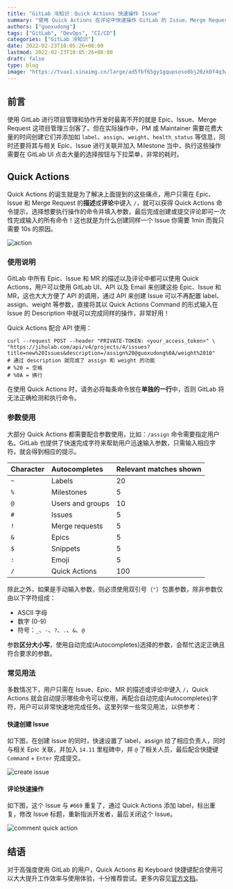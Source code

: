 ```yaml
---
title: "GitLab 冷知识：Quick Actions 快速操作 Issue"
summary: "使用 Quick Actions 在评论中快速操作 GitLab 的 Issue、Merge Request、Epic"
authors: ["guoxudong"]
tags: ["GitLab", "DevOps", "CI/CD"]
categories: ["GitLab 冷知识"]
date: 2022-02-23T10:05:26+08:00
lastmod: 2022-02-23T10:05:26+08:00
draft: false
type: blog
image: "https://tvax1.sinaimg.cn/large/ad5fbf65gy1gqupsoso0bj20zk0f4q3w.jpg"
---
```

## 前言

使用 GitLab 进行项目管理和协作开发时最离不开的就是 Epic、Issue、Merge Request 这项目管理三剑客了。但在实际操作中，PM 或 Maintainer 需要花费大量的时间创建它们并添加如 `label`、`assign`、`weight`、`health_status` 等信息，同时还要将其与相关 Epic、Issue 进行关联并加入 Milestone 当中，执行这些操作需要在 GitLab UI 点击大量的选择按钮与下拉菜单，非常的耗时。

## Quick Actions

Quick Actions 的诞生就是为了解决上面提到的这些痛点，用户只需在 Epic、Issue 和 Merge Request 的**描述**或**评论**中键入 `/`，就可以获得 Quick Actions 命令提示，选择想要执行操作的命令并填入参数，最后完成创建或提交评论即可一次性完成输入的所有命令！这也就是为什么创建同样一个 Issue 你需要 1min 而我只需要 10s 的原因。

![action](https://tvax4.sinaimg.cn/large/ad5fbf65gy1gzn8yganvvj21c20i2dio.jpg)

### 使用说明

 GitLab 中所有 Epic、Issue 和 MR 的描述以及评论中都可以使用 Quick Actions，用户可以使用 GitLab UI、API 以及 Email 来创建这些  Epic、Issue 和 MR，这也大大方便了 API 的调用，通过 API 来创建 Issue 可以不再配置 label、assign、weight 等参数，直接将其以 Quick Actions Command 的形式输入在 Issue 的 Description 中就可以完成同样的操作，非常好用！

Quick Actions 配合 API 使用：

```shell
curl --request POST --header "PRIVATE-TOKEN: <your_access_token>" \
"https://jihulab.com/api/v4/projects/4/issues?title=new%20Issues&description=/assign%20@guoxudong%0A/weight%2010"
# 通过 description 就完成了 assign 和 weight 的功能
# %20 = 空格
# %0A = 换行
```

在使用 Quick Actions 时，请务必将每条命令放在**单独的一行**中，否则 GitLab 将无法正确检测和执行命令。

### 参数使用

大部分 Quick Actions 都需要配合参数使用，比如：`/assign` 命令需要指定用户名。GitLab 也提供了快速完成字符来帮助用户迅速输入参数，只需输入相应字符，就会得到相应的提示。

| Character | Autocompletes | Relevant matches shown |
| :-------- | :------------ | :---- |
| `~`       | Labels | 20 |
| `%`       | Milestones | 5 |
| `@`       | Users and groups | 10 |
| `#`       | Issues | 5 |
| `!`       | Merge requests | 5 |
| `&`       | Epics | 5 |
| `$`       | Snippets | 5 |
| `:`       | Emoji | 5 |
| `/`       | Quick Actions | 100 |

除此之外，如果是手动输入参数，则必须使用双引号（`"`）包裹参数，除非参数仅由以下字符组成：

- ASCII 字母
- 数字 (0-9)
- 符号：`_`、`-`、`?`、`.`、`&`、`@`

参数**区分大小写**，使用自动完成(Autocompletes)选择的参数，会帮忙选定正确且符合要求的参数。

### 常见用法

多数情况下，用户只需在 Issue、Epic、MR 的描述或评论中键入 `/`，Quick Actions 就会自动提示哪些命令可以使用，再配合自动完成(Autocompletes)字符，用户可以非常快速地完成任务。这里列举一些常见用法，以供参考：

#### 快速创建 Issue

如下图，在创建 Issue 的同时，快速设置了 label，assign 给了相应负责人，同时与相关 Epic 关联，并加入 `14.11` 里程碑中，并 `@` 了相关人员，最后配合快捷键  `Command` + `Enter` 完成提交。

![create issue](https://tvax2.sinaimg.cn/large/ad5fbf65gy1gznb94447lj21ty0s6te9.jpg)

#### 评论快速操作

如下图，这个 Issue 与 `#669` 重复了，通过 Quick Actions 添加 label，标出重复，修改 Issue 标题，重新指派开发者，最后关闭这个 Issue。

![comment quick action](https://tvax3.sinaimg.cn/large/ad5fbf65gy1gznc8f12hvj20xs0hqtbm.jpg)

## 结语
<!-- markdown-link-check-disable-next-line -->
对于高强度使用 GitLab 的用户，Quick Actions 和 Keyboard 快捷键配合使用可以大大提升工作效率与使用体验，十分推荐尝试。更多内容见[官方文档](https://docs.gitlab.com/ee/user/project/quick_actions.html#gitlab-quick-actions)。
